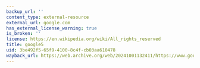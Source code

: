 ```yaml
---
backup_url: ''
content_type: external-resource
external_url: google.com
has_external_license_warning: true
is_broken: ''
license: https://en.wikipedia.org/wiki/All_rights_reserved
title: google5
uid: 3be492f5-65f9-4100-8c4f-cb03aa610478
wayback_url: https://web.archive.org/web/20241001132411/https://www.google.com/
---
```

